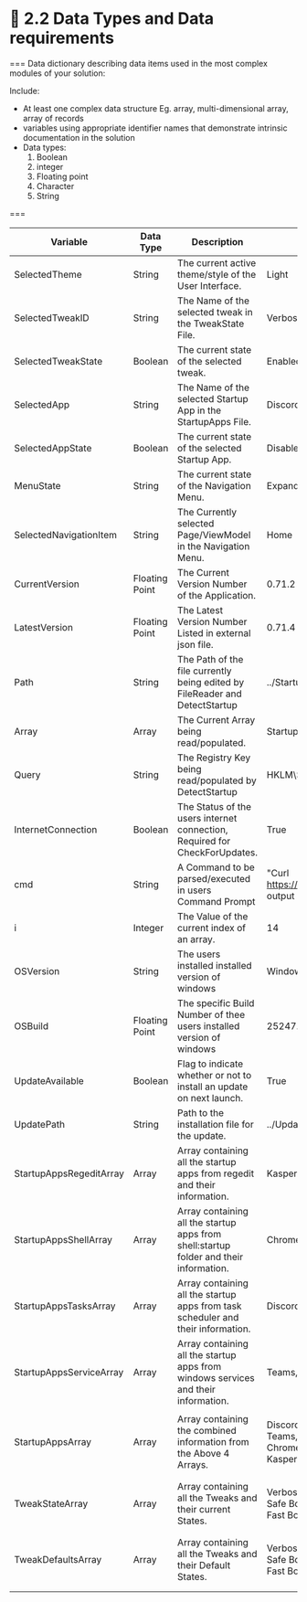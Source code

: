 # 🔢 2.2 Data Types and Data requirements



=== Data dictionary describing data items used in the most complex modules of your solution:

Include:

* At least one complex data structure Eg. array, multi-dimensional array, array of records
* variables using appropriate identifier names that demonstrate intrinsic documentation in the solution
* Data types:
  1. Boolean
  2. integer
  3. Floating point
  4. Character
  5. String

===



| Variable                | Data Type      | Description                                                                            | Example                                                                                                                                                            |
| ----------------------- | -------------- | -------------------------------------------------------------------------------------- | ------------------------------------------------------------------------------------------------------------------------------------------------------------------ |
| SelectedTheme           | String         | The current active theme/style of the User Interface.                                  | Light                                                                                                                                                              |
| SelectedTweakID         | String         | The Name of the selected tweak in the TweakState File.                                 | Verbose Startup                                                                                                                                                    |
| SelectedTweakState      | Boolean        | The current state of the selected tweak.                                               | Enabled                                                                                                                                                            |
| SelectedApp             | String         | The Name of the selected Startup App in the StartupApps File.                          | Discord                                                                                                                                                            |
| SelectedAppState        | Boolean        | The current state of the selected Startup App.                                         | Disabled                                                                                                                                                           |
| MenuState               | String         | The current state of the Navigation Menu.                                              | Expanded                                                                                                                                                           |
| SelectedNavigationItem  | String         | The Currently selected Page/ViewModel in the Navigation Menu.                          | Home                                                                                                                                                               |
| CurrentVersion          | Floating Point | The Current Version Number of the Application.                                         | 0.71.2                                                                                                                                                             |
| LatestVersion           | Floating Point | The Latest Version Number Listed in external json file.                                | 0.71.4                                                                                                                                                             |
| Path                    | String         | The Path of the file currently being edited by FileReader and DetectStartup            | ../StartupApps.yml                                                                                                                                                 |
| Array                   | Array          | The Current Array being read/populated.                                                | StartupAppsArray()                                                                                                                                                 |
| Query                   | String         | The Registry Key being read/populated by DetectStartup                                 | HKLM\SOFTWARE\Microsoft\Windows\CurrentVersion\Run                                                                                                                 |
| InternetConnection      | Boolean        | The Status of the users internet connection, Required for CheckForUpdates.             | True                                                                                                                                                               |
| cmd                     | String         | A Command to be parsed/executed in users Command Prompt                                | "Curl https://www.atomix.one/downloads/ASMPv0.71.4.exe --output ../Updates/ASMPv0.71.4.exe"                                                                        |
| i                       | Integer        | The Value of the current index of an array.                                            | 14                                                                                                                                                                 |
| OSVersion               | String         | The users installed installed version of windows                                       | Windows11                                                                                                                                                          |
| OSBuild                 | Floating Point | The specific Build Number of thee users installed version of windows                   | 25247.1000                                                                                                                                                         |
| UpdateAvailable         | Boolean        | Flag to indicate whether or not to install an update on next launch.                   | True                                                                                                                                                               |
| UpdatePath              | String         | Path to the installation file for the update.                                          | ../Updates/ASMPv0.71.4                                                                                                                                             |
| StartupAppsRegeditArray | Array          | Array containing all the startup apps from regedit and their information.              | Kaspersky Plus, KasperskyCyber, High, Enabled;                                                                                                                     |
| StartupAppsShellArray   | Array          | Array containing all the startup apps from shell:startup folder and their information. | Chrome, Google, None, Enabled;                                                                                                                                     |
| StartupAppsTasksArray   | Array          | Array containing all the startup apps from task scheduler and their information.       | Discord, DiscordInc, High, Enabled;                                                                                                                                |
| StartupAppsServiceArray | Array          | Array containing all the startup apps from windows services and their information.     | Teams, Microsoft, Low, Disabled;                                                                                                                                   |
| StartupAppsArray        | Array          | Array containing the combined information from the Above 4 Arrays.                     | <p>Discord, DiscordInc, High, Enabled;<br>Teams, Microsoft, Low, Disabled;<br>Chrome, Google, None, Enabled;<br>Kaspersky Plus, KasperskyCyber, High, Enabled;</p> |
| TweakStateArray         | Array          | Array containing all the Tweaks and their current States.                              | <p>Verbose Startup, Enabled<br>Safe Boot, Disabled<br>Fast Boot, Disabled</p>                                                                                      |
| TweakDefaultsArray      | Array          | Array containing all the Tweaks and their Default States.                              | <p>Verbose Startup, Disabled<br>Safe Boot, Disabled<br>Fast Boot, Enabled</p>                                                                                      |
|                         |                |                                                                                        |                                                                                                                                                                    |
